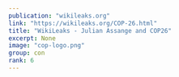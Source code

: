 ```yaml
---
publication: "wikileaks.org"
link: "https://wikileaks.org/COP-26.html"
title: "WikiLeaks - Julian Assange and COP26"
excerpt: None
image: "cop-logo.png"
group: con
rank: 6
---
```

